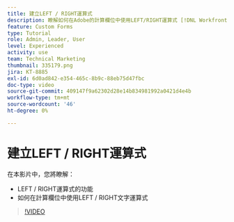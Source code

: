 ```yaml
---
title: 建立LEFT / RIGHT運算式
description: 瞭解如何在Adobe的計算欄位中使用LEFT/RIGHT運算式 [!DNL Workfront].
feature: Custom Forms
type: Tutorial
role: Admin, Leader, User
level: Experienced
activity: use
team: Technical Marketing
thumbnail: 335179.png
jira: KT-8885
exl-id: 6d0ad842-e354-465c-8b9c-88eb75d47fbc
doc-type: video
source-git-commit: 409147f9a62302d28e14b834981992a0421d4e4b
workflow-type: tm+mt
source-wordcount: '46'
ht-degree: 0%

---
```


# 建立LEFT / RIGHT運算式

在本影片中，您將瞭解：

* LEFT / RIGHT運算式的功能
* 如何在計算欄位中使用LEFT / RIGHT文字運算式

>[!VIDEO](https://video.tv.adobe.com/v/335179/?quality=12&learn=on)
